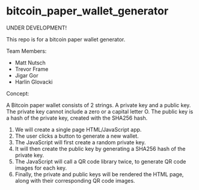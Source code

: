 # bitcoin_paper_wallet_generator

UNDER DEVELOPMENT!

This repo is for a bitcoin paper wallet generator. 

Team Members:<br/>
<ul><li>Matt Nutsch</li>
<li>Trevor Frame</li>
<li>Jigar Gor</li>
<li>Harlin Glovacki</li></ul>

Concept:<br/>

A Bitcoin paper wallet consists of 2 strings. A private key and a public key. The private key cannot include a zero or a capital letter O. The public key is a hash of the private key, created with the SHA256 hash. 

<ol><li>We will create a single page HTML/JavaScript app.</li>
<li>The user clicks a button to generate a new wallet.</li>
<li>The JavaScript will first create a random private key.</li>
<li>It will then create the public key by generating a SHA256 hash of the private key.</li>
<li>The JavaScript will call a QR code library twice, to generate QR code images for each key.</li>
<li>Finally, the private and public keys will be rendered the HTML page, along with their corresponding QR code images.</li></ol>
